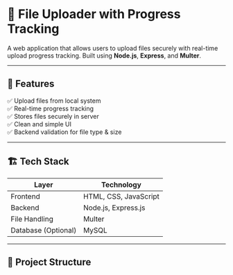 # 📂 File Uploader with Progress Tracking

A web application that allows users to upload files securely with real-time upload progress tracking. Built using **Node.js**, **Express**, and **Multer**.

---

## 🚀 Features

✅ Upload files from local system  
✅ Real-time progress tracking  
✅ Stores files securely in server  
✅ Clean and simple UI  
✅ Backend validation for file type & size

---

## 🏗️ Tech Stack

| Layer       | Technology |
|------------|------------|
| Frontend   | HTML, CSS, JavaScript |
| Backend    | Node.js, Express.js |
| File Handling | Multer |
| Database (Optional) | MySQL |

---

## 📁 Project Structure






